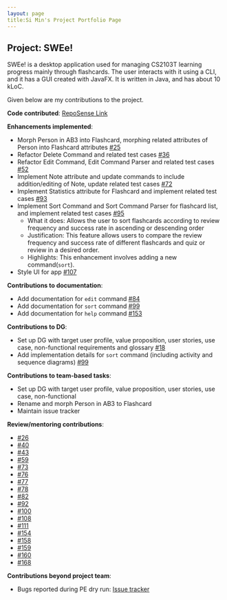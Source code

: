```yaml
---
layout: page
title:Si Min's Project Portfolio Page
---
```


## Project: SWEe!

SWEe! is a desktop application used for managing CS2103T learning progress mainly through flashcards. The user interacts with it using a CLI, and it has a GUI created with JavaFX. It is written in Java, and has about 10 kLoC.

Given below are my contributions to the project.

**Code contributed**: [RepoSense Link](https://nus-cs2103-ay2021s1.github.io/tp-dashboard/#breakdown=true&search=minzzelo&sort=groupTitle&sortWithin=title&since=2020-08-14&timeframe=commit&mergegroup=&groupSelect=groupByRepos&checkedFileTypes=docs~functional-code~test-code~other&tabOpen=true&tabType=authorship&tabAuthor=minzzelo&tabRepo=AY2021S1-CS2103T-T17-2%2Ftp%5Bmaster%5D&authorshipIsMergeGroup=false&authorshipFileTypes=docs~functional-code~test-code)

**Enhancements implemented**:
* Morph Person in AB3 into Flashcard, morphing related attributes of Person into Flashcard attributes [#25](https://github.com/AY2021S1-CS2103T-T17-2/tp/pull/25)
* Refactor Delete Command and related test cases [#36](https://github.com/AY2021S1-CS2103T-T17-2/tp/pull/36)
* Refactor Edit Command, Edit Command Parser and related test cases [#52](https://github.com/AY2021S1-CS2103T-T17-2/tp/pull/52)
* Implement Note attribute and update commands to include addition/editing of Note, update related test cases [#72](https://github.com/AY2021S1-CS2103T-T17-2/tp/pull/72)
* Implement Statistics attribute for Flashcard and implement related test cases [#93](https://github.com/AY2021S1-CS2103T-T17-2/tp/pull/93)
* Implement Sort Command and Sort Command Parser for flashcard list, and implement related test cases [#95](https://github.com/AY2021S1-CS2103T-T17-2/tp/pull/95)
    * What it does: Allows the user to sort flashcards according to review frequency and success rate in ascending or descending order
    * Justification: This feature allows users to compare the review frequency and success rate of different flashcards and quiz or review in a desired order.
    * Highlights: This enhancement involves adding a new command(`sort`).
* Style UI for app [#107](https://github.com/AY2021S1-CS2103T-T17-2/tp/pull/107)

**Contributions to documentation**:
* Add documentation for `edit` command [#84](https://github.com/AY2021S1-CS2103T-T17-2/tp/pull/84)
* Add documentation for `sort` command [#99](https://github.com/AY2021S1-CS2103T-T17-2/tp/pull/99)
* Add documentation for `help` command [#153](https://github.com/AY2021S1-CS2103T-T17-2/tp/pull/153)

 <div style="page-break-after: always;"></div>

**Contributions to DG**:
* Set up DG with target user profile, value proposition, user stories, use case, non-functional requirements and glossary [#18](https://github.com/AY2021S1-CS2103T-T17-2/tp/pull/18)
* Add implementation details for `sort` command (including activity and sequence diagrams) [#99](https://github.com/AY2021S1-CS2103T-T17-2/tp/pull/99)

**Contributions to team-based tasks**:
* Set up DG with target user profile, value proposition, user stories, use case, non-functional 
* Rename and morph Person in AB3 to Flashcard
* Maintain issue tracker

**Review/mentoring contributions**:
* [#26](https://github.com/AY2021S1-CS2103T-T17-2/tp/pull/26)
* [#40](https://github.com/AY2021S1-CS2103T-T17-2/tp/pull/40)
* [#43](https://github.com/AY2021S1-CS2103T-T17-2/tp/pull/43)
* [#59](https://github.com/AY2021S1-CS2103T-T17-2/tp/pull/59)
* [#73](https://github.com/AY2021S1-CS2103T-T17-2/tp/pull/73)
* [#76](https://github.com/AY2021S1-CS2103T-T17-2/tp/pull/76)
* [#77](https://github.com/AY2021S1-CS2103T-T17-2/tp/pull/77)
* [#78](https://github.com/AY2021S1-CS2103T-T17-2/tp/pull/78)
* [#82](https://github.com/AY2021S1-CS2103T-T17-2/tp/pull/82)
* [#92](https://github.com/AY2021S1-CS2103T-T17-2/tp/pull/92)
* [#100](https://github.com/AY2021S1-CS2103T-T17-2/tp/pull/100)
* [#108](https://github.com/AY2021S1-CS2103T-T17-2/tp/pull/108)
* [#111](https://github.com/AY2021S1-CS2103T-T17-2/tp/pull/111)
* [#154](https://github.com/AY2021S1-CS2103T-T17-2/tp/pull/154)
* [#158](https://github.com/AY2021S1-CS2103T-T17-2/tp/pull/158)
* [#159](https://github.com/AY2021S1-CS2103T-T17-2/tp/pull/159)
* [#160](https://github.com/AY2021S1-CS2103T-T17-2/tp/pull/160)
* [#168](https://github.com/AY2021S1-CS2103T-T17-2/tp/pull/168)

**Contributions beyond project team**:
* Bugs reported during PE dry run: [Issue tracker](https://github.com/minzzelo/ped/issues)
